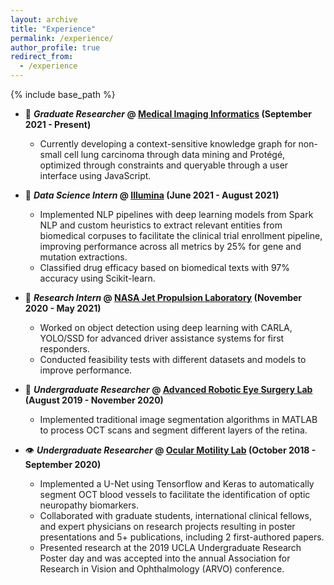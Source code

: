 ```yaml
---
layout: archive
title: "Experience"
permalink: /experience/
author_profile: true
redirect_from:
  - /experience
---
```


{% include base_path %}

- 🧬 ***Graduate Researcher* @ [Medical Imaging Informatics](https://mii.ucla.edu) (September 2021 - Present)**
  -  Currently developing a context-sensitive knowledge graph for non-small cell lung carcinoma through data mining and Protégé, optimized through constraints and queryable through a user interface using JavaScript.

- 🧬 ***Data Science Intern* @ [Illumina](https://www.illumina.com) (June 2021 - August 2021)**
  -  Implemented NLP pipelines with deep learning models from Spark NLP and custom heuristics to extract relevant entities from biomedical corpuses to facilitate the clinical trial enrollment pipeline, improving performance across all metrics by 25% for gene and mutation extractions.
  - Classified drug efficacy based on biomedical texts with 97% accuracy using Scikit-learn.

- :rocket: ***Research Intern* @ [NASA Jet Propulsion Laboratory](https://www.jpl.nasa.gov) (November 2020 - May 2021)**
  - Worked on object detection using deep learning with CARLA, YOLO/SSD for advanced driver assistance systems for first responders.
  - Conducted feasibility tests with different datasets and models to improve performance.

- :robot: ***Undergraduate Researcher* @ [Advanced Robotic Eye Surgery Lab](https://www.uclahealth.org/eye/center-for-advanced-robotic-eye-surgery) (August 2019 - November 2020)**
  - Implemented traditional image segmentation algorithms in MATLAB to process OCT scans and segment different layers of the retina.

- :eye: ***Undergraduate Researcher* @ [Ocular Motility Lab](https://www.uclahealth.org/joseph-demer) (October 2018 - September 2020)**
  - Implemented a U-Net using ​Tensorflow​ and ​Keras​ to automatically segment OCT blood vessels to facilitate the identification of optic neuropathy biomarkers.
  - Collaborated with graduate students, international clinical fellows, and expert physicians on research projects resulting in poster presentations and 5+ publications, including 2 first-authored papers.
  - Presented research at the 2019 UCLA Undergraduate Research Poster day and was accepted into the annual Association for Research in Vision and Ophthalmology (ARVO) conference.
